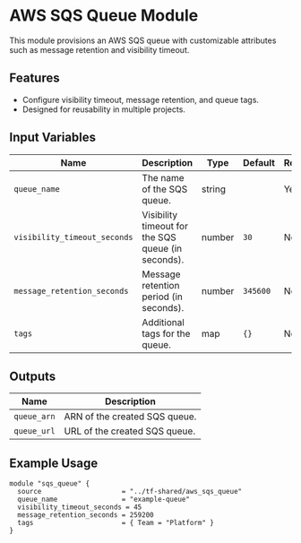 # AWS SQS Queue Module

This module provisions an AWS SQS queue with customizable attributes such as message retention and visibility timeout.

## Features

- Configure visibility timeout, message retention, and queue tags.
- Designed for reusability in multiple projects.

## Input Variables

   | Name                      | Description                                   | Type   | Default  | Required |
   |---------------------------|-----------------------------------------------|--------|----------|----------|
   | `queue_name`              | The name of the SQS queue.                   | string |          | Yes      |
   | `visibility_timeout_seconds` | Visibility timeout for the SQS queue (in seconds). | number | `30`     | No       |
   | `message_retention_seconds`  | Message retention period (in seconds).      | number | `345600` | No       |
   | `tags`                    | Additional tags for the queue.               | map    | `{}`     | No       |

## Outputs

   | Name        | Description                          |
   |-------------|--------------------------------------|
   | `queue_arn` | ARN of the created SQS queue.        |
   | `queue_url` | URL of the created SQS queue.        |

## Example Usage

   ```hcl
   module "sqs_queue" {
     source                    = "../tf-shared/aws_sqs_queue"
     queue_name                = "example-queue"
     visibility_timeout_seconds = 45
     message_retention_seconds = 259200
     tags                      = { Team = "Platform" }
   }
